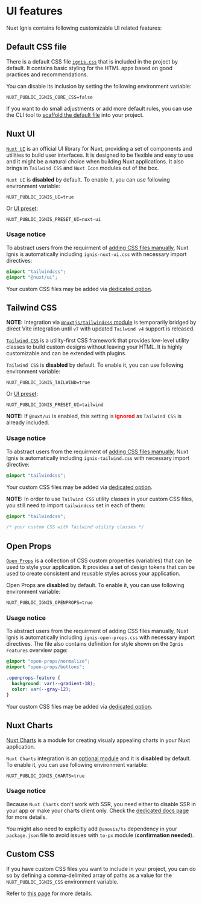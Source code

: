# UI features

Nuxt Ignis contains following customizable UI related features:

## Default CSS file
There is a default CSS file [`ignis.css`](https://github.com/AloisSeckar/nuxt-ignis/blob/v0.4.0/core/app/assets/css/ignis.css) that is included in the project by default. It contains basic styling for the HTML apps based on good practices and recommendations.

You can disable its inclusion by setting the following environment variable:

```dotenv
NUXT_PUBLIC_IGNIS_CORE_CSS=false
```

If you want to do small adjustments or add more default rules, you can use the CLI tool to [scaffold the default file](/3-12-features-cli.html#set-css) into your project.

## Nuxt UI

<PackagesReference :packages="[{ name: '@nuxt/ui', version: '3.3.4' }]" />

[`Nuxt UI`](https://ui.nuxt.com/) is an official UI library for Nuxt, providing a set of components and utilities to build user interfaces. It is designed to be flexible and easy to use and it might be a natural choice when building Nuxt applications. It also brings in `Tailwind CSS` and `Nuxt Icon` modules out of the box.

`Nuxt UI` is **disabled** by default. To enable it, you can use following environment variable:

```dotenv
NUXT_PUBLIC_IGNIS_UI=true
```

Or [UI preset](/2-3-optional-features.html#ui-preset):

```dotenv
NUXT_PUBLIC_IGNIS_PRESET_UI=nuxt-ui
```

### Usage notice

To abstract users from the requirment of [adding CSS files manually](https://ui.nuxt.com/getting-started/installation/nuxt#import-tailwind-css-and-nuxt-ui-in-your-css), Nuxt Ignis is automatically including `ignis-nuxt-ui.css` with necessary import directives:

```css [ignis-nuxt-ui.css ~vscode-icons:file-type-css~]
@import "tailwindcss";
@import "@nuxt/ui";
```

Your custom CSS files may be added via [dedicated option](/3-10-features-nuxt#css).

## Tailwind CSS

<PackagesReference :packages="[{ name: '@tailwindcss/vite', version: '4.1.13' }]" />

**NOTE:** Integration via [`@nuxtjs/tailwindcss` module](https://nuxt.com/modules/tailwindcss) is temporarily bridged by direct Vite integration until `v7` with updated `Tailwind v4` support is released.

[`Tailwind CSS`](https://tailwindcss.com/) is a utility-first CSS framework that provides low-level utility classes to build custom designs without leaving your HTML. It is highly customizable and can be extended with plugins.

`Tailwind CSS` is **disabled** by default. To enable it, you can use following environment variable:

```dotenv
NUXT_PUBLIC_IGNIS_TAILWIND=true
```

Or [UI preset](/2-3-optional-features.html#ui-preset):

```dotenv
NUXT_PUBLIC_IGNIS_PRESET_UI=tailwind
```

**NOTE:** If `@nuxt/ui` is enabled, this setting is <span style="color: red">**ignored**</span> as `Tailwind CSS` is already included.

### Usage notice

To abstract users from the requirment of [adding CSS files manually](https://tailwindcss.com/docs/installation/), Nuxt Ignis is automatically including `ignis-tailwind.css` with necessary import directive:

```css [ignis-tailwind.css]
@import "tailwindcss";
```

Your custom CSS files may be added via [dedicated option](/3-10-features-nuxt#css).

**NOTE:** In order to use `Tailwind CSS` utility classes in your custom CSS files, you still need to import `tailwindcss` set in each of them:

```css [custom.css]
@import "tailwindcss";

/* your custom CSS with Tailwind utility classes */
```

## Open Props

<PackagesReference :packages="[{ name: 'open-props', version: '1.7.16' }, { name: 'postcss-jit-props', version: '1.0.16' }]" />

[`Open Props`](https://open-props.style/) is a collection of CSS custom properties (variables) that can be used to style your application. It provides a set of design tokens that can be used to create consistent and reusable styles across your application.

Open Props are **disabled** by default. To enable it, you can use following environment variable:

```dotenv
NUXT_PUBLIC_IGNIS_OPENPROPS=true
```

### Usage notice

To abstract users from the requirment of adding CSS files manually, Nuxt Ignis is automatically including `ignis-open-props.css` with necessary import directives. The file also contains definition for style shown on the `Ignis Features` overview page:

```css [ignis-open-props.css]
@import "open-props/normalize";
@import "open-props/buttons";

.openprops-feature {
  background: var(--gradient-18);
  color: var(--gray-12);
}
```

Your custom CSS files may be added via [dedicated option](/3-10-features-nuxt#css).

## Nuxt Charts

<PackagesReference :packages="[{ name: 'nuxt-charts', version: '0.2.4' }]" />

[Nuxt Charts](https://nuxt.com/modules/charts) is a module for creating visualy appealing charts in your Nuxt application.

`Nuxt Charts` integration is an [optional module](/2-3-optional-features.html#optional-modules) and it is **disabled** by default. To enable it, you can use following environment variable:

```dotenv
NUXT_PUBLIC_IGNIS_CHARTS=true
```

### Usage notice

Because `Nuxt Charts` don't work with SSR, you need either to disable SSR in your app or make your charts client only. Check the [dedicated docs page](https://nuxtcharts.com/docs/server-side-rendering) for more details.

You might also need to explicitly add `@unovis/ts` dependency in your `package.json` file to avoid issues with `to-px` module (**confirmation needed**).

## Custom CSS

If you have custom CSS files you want to include in your project, you can do so by defining a comma-delimited array of paths as a value for the `NUXT_PUBLIC_IGNIS_CSS` environment variable.

Refer to [this page](/3-10-features-nuxt#css) for more details.
